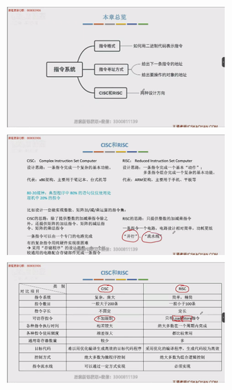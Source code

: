 ![](images/Pasted%20image%2020241205220731.png)

![](images/Pasted%20image%2020241205221256.png)

![](images/Pasted%20image%2020241205221409.png)
